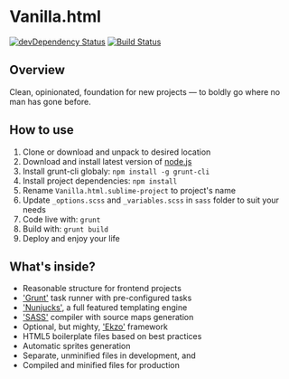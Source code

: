 # Vanilla.html

[![devDependency Status](https://img.shields.io/david/dev/LotusTM/vanilla.html.svg?style=flat)](https://david-dm.org/LotusTM/vanilla.html#info=devDependencies)
[![Build Status](https://img.shields.io/travis/LotusTM/vanilla.html.svg?style=flat)](https://travis-ci.org/LotusTM/vanilla.html)

## Overview

Clean, opinionated, foundation for new projects — to boldly go where no man has gone before.

## How to use

1. Clone or download and unpack to desired location
2. Download and install latest version of [node.js](http://nodejs.org/)
3. Install grunt-cli globaly: `npm install -g grunt-cli`
4. Install project dependencies: `npm install`
5. Rename `Vanilla.html.sublime-project` to project's name
6. Update `_options.scss` and `_variables.scss` in `sass` folder to suit your needs
7. Code live with: `grunt`
8. Build with: `grunt build`
9. Deploy and enjoy your life

## What's inside?

* Reasonable structure for frontend projects
* ['Grunt'](http://gruntjs.com/) task runner with pre-configured tasks
* ['Nunjucks'](http://mozilla.github.io/nunjucks/), a full featured templating engine
* ['SASS'](http://sass-lang.com/) compiler with source maps generation
* Optional, but mighty, ['Ekzo'](https://github.com/ArmorDarks/ekzo.sass) framework
* HTML5 boilerplate files based on best practices
* Automatic sprites generation
* Separate, unminified files in development, and
* Compiled and minified files for production